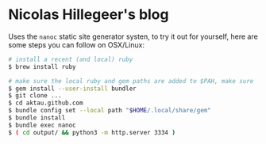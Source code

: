 Nicolas Hillegeer's blog
========================

Uses the `nanoc` static site generator systen, to try it out for yourself,
here are some steps you can follow on OSX/Linux:

```sh
# install a recent (and local) ruby
$ brew install ruby

# make sure the local ruby and gem paths are added to $PAH, make sure `which gem` gives the local gem executable
$ gem install --user-install bundler
$ git clone ...
$ cd aktau.github.com
$ bundle config set --local path "$HOME/.local/share/gem"
$ bundle install
$ bundle exec nanoc
$ ( cd output/ && python3 -m http.server 3334 )
```
